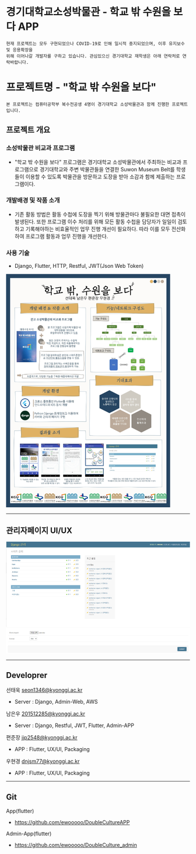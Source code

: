# 경기대학교소성박물관 - 학교 밖 수원을 보다 APP

    현재 프로젝트는 모두 구현되었으나 COVID-19로 인해 일시적 중지되었으며, 이후 유지보수 및 응용확장을
    위해 이어나갈 개발자를 구하고 있습니다. 관심있으신 경기대학교 재학생은 아래 연락처로 연락바랍니다.


# 프로젝트명 - "학교 밖 수원을 보다"

    본 프로젝트는 컴퓨터공학부 복수전공생 4명이 경기대학교 소성박물관과 함께 진행한 프로젝트입니다.

## 프로젝트 개요
### 소성박물관 비교과 프로그램
 - "학교 밖 수원을 보다" 프로그램은 경기대학교 소성박물관에서 주최하는 비교과 프로그램으로 경기대학교와 주변 박물관들을 연결한 Suwon Museum Belt를 학생들이 이용할 수 있도록 박물관을 방문하고 도장을 받아 소감과 함께 제출하는 프로그램이다. 

### 개발배경 및 작품 소개
- 기존 활동 방법은 활동 수첩에 도장을 찍기 위해 방물관마다 불필요한 대면 접촉이 발생된다. 또한 프로그램 이수 처리를 위해 모든 활동 수첩을 담당자가 일일이 검토하고 기록해야하는 비효율적인 업무 진행 개선이 필요하다. 따라 이를 모두 전산화하여 프로그램 활동과 업무 진행을 개선한다.

### 사용 기술
- Django, Flutter, HTTP, Restful, JWT(Json Web Token)


<img src="README/poster.png" width="450px" ></img>

---
## 관리자페이지 UI/UX
<img src="README/main.png"></img> 
<img src="README/1.png" ></img>

---

## Developrer

선태욱 seon1346@kyonggi.ac.kr

- Server : Django, Admin-Web, AWS 

남은우 201512285@kyonggi.ac.kr

- Server : Django, Restful, JWT, Flutter, Admin-APP

편준장 jjp2548@kyonggi.ac.kr

- APP : Flutter, UX/UI, Packaging

우현경 dnjsm77@kyonggi.ac.kr

- APP : Flutter, UX/UI, Packaging

---

## Git

App(flutter) 

- https://github.com/ewooooo/DoubleCultureAPP

Admin-App(flutter)

- https://github.com/ewooooo/DoubleCulture_admin



